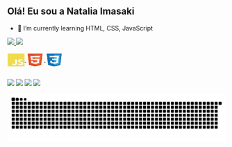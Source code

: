  ## Olá! Eu sou a Natalia Imasaki

- 🌱 I’m currently learning HTML, CSS, JavaScript

<div>
  <a href="https://github.com/NatyImasaki">
  <img height="180em" src="https://github-readme-stats.vercel.app/api?username=NatyImasaki&show_icons=true&theme=dracula&include_all_commits=true&count_private=true"/>
  <img height="100em" src="https://github-readme-stats.vercel.app/api/top-langs/?username=NatyImasaki&layout=compact&langs_count=7&theme=dracula"/>
</div>

<div style="display: inline_block"><br>
  <img align="center" alt="Rafa-Js" height="30" width="40" src="https://raw.githubusercontent.com/devicons/devicon/master/icons/javascript/javascript-plain.svg">
  <img align="center" alt="Rafa-HTML" height="30" width="40" src="https://raw.githubusercontent.com/devicons/devicon/master/icons/html5/html5-original.svg">
  <img align="center" alt="Rafa-CSS" height="30" width="40" src="https://raw.githubusercontent.com/devicons/devicon/master/icons/css3/css3-original.svg">
</div>

##

<div> 
  <a href = "https://www.instagram.com/natyimasaki/" target="_blank"><img src="https://img.shields.io/badge/-Instagram-%23E4405F?style=for-the-badge&logo=instagram&logoColor=white" target="_blank"></a>
 	<a href = "mailto:naty.imasaki@gmail.com"><img src="https://img.shields.io/badge/-Gmail-%23333?style=for-the-badge&logo=gmail&logoColor=white" target="_blank"></a>
  <a href = "https://www.linkedin.com/in/natalia-yumi-deodoro-imasaki-6a5bb2b4/" target="_blank"><img src="https://img.shields.io/badge/-LinkedIn-%230077B5?style=for-the-badge&logo=linkedin&logoColor=white" target="_blank"></a> 
  <a href = "https://twitter.com/ImasakiNaty"><img src="https://img.shields.io/badge/Twitter-1DA1F2?style=for-the-badge&logo=twitter&logoColor=white" target="_blank"></a>
  
 ![Snake animation](https://github.com/NatyImasaki/NatyImasaki/blob/output/github-contribution-grid-snake.svg)

  </div>
